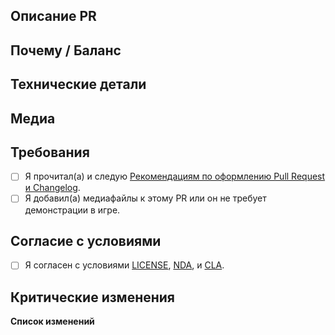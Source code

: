 <!-- Рекомендации: https://docs.spacestation14.io/en/getting-started/pr-guideline -->

## Описание PR
<!-- Что вы изменили? -->

## Почему / Баланс
<!-- Обсудите, как это повлияет на баланс игры или объясните, почему это было изменено. Укажите ссылки на соответствующие обсуждения или issue. -->

## Технические детали
<!-- Краткое описание изменений в коде для облегчения проверки. -->

## Медиа
<!-- Прикрепите медиафайлы, если PR вносит изменения в игру (одежда, предметы, механики и т.д.).
Небольшие исправления/рефакторинг освобождаются от этого требования. -->

## Требования
<!-- Подтвердите следующее, поставив X в скобках [X]: -->
- [ ] Я прочитал(а) и следую [Рекомендациям по оформлению Pull Request и Changelog](https://docs.spacestation14.com/en/general-development/codebase-info/pull-request-guidelines.html).
- [ ] Я добавил(а) медиафайлы к этому PR или он не требует демонстрации в игре.

## Согласие с условиями
- [ ] Я согласен с условиями [LICENSE](ss14-wl/LICENSE.md), [NDA](ss14-wl/NDA.md), и [CLA](ss14-wl/CLA.md).

<!-- Вы должны понимать, что несоблюдение вышеуказанного может привести к закрытию вашего PR по усмотрению сопровождающего -->

## Критические изменения
<!-- Перечислите все критические изменения, включая изменения пространств имен, публичных классов/методов/полей, переименования прототипов; и предоставьте инструкции по их исправлению. -->

**Список изменений**
<!-- Добавьте запись в Changelog, чтобы игроки знали о новых функциях или изменениях, которые могут повлиять на игровой процесс.
Убедитесь, что вы прочитали рекомендации и вынесли этот шаблон Changelog из блока комментариев, чтобы он отображался.
Changelog должен иметь символ :cl:, чтобы бот распознал изменения и добавил их в список изменений игры. -->
<!--

:cl:
- wl-add: Добавлено веселье!
- wl-remove: Удалено веселье!
- wl-tweak: Изменено веселье!
- wl-fix: Исправлено веселье!
-->
